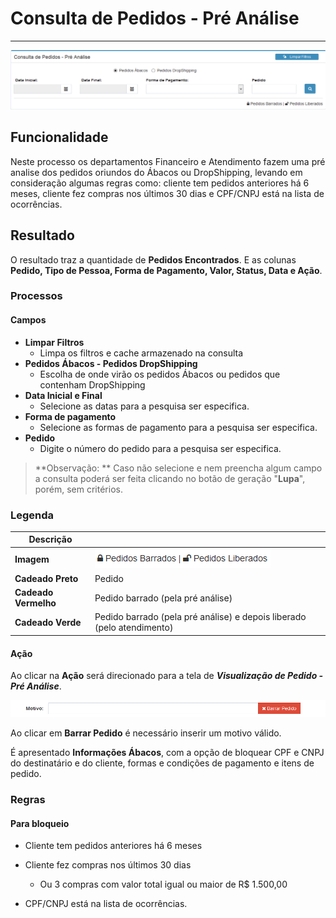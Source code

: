 # Consulta de Pedidos - Pré Análise

---

![](/assets/img01.png)

## Funcionalidade

Neste processo os departamentos Financeiro e Atendimento fazem uma pré analise dos pedidos oriundos do Ábacos ou DropShipping, levando em consideração algumas regras como: cliente tem pedidos anteriores há 6 meses, cliente fez compras nos últimos 30 dias e CPF/CNPJ está na lista de ocorrências.

## Resultado

O resultado traz a quantidade de **Pedidos Encontrados**.
E as colunas **Pedido, Tipo de Pessoa, Forma de Pagamento, Valor, Status, Data **e** Ação**.

### Processos

#### Campos

* **Limpar Filtros**
	* Limpa os filtros e cache armazenado na consulta
* **Pedidos Ábacos - Pedidos DropShipping**
	* Escolha de onde virão os pedidos Ábacos ou pedidos que contenham DropShipping
* **Data Inicial e Final**
	* Selecione as datas para a pesquisa ser especifica.
* **Forma de pagamento**
	* Selecione as formas de pagamento para a pesquisa ser especifica.
* **Pedido**
	* Digite o número do pedido para a pesquisa ser especifica.

> **Observação: ** Caso não selecione e nem preencha algum campo a consulta poderá ser feita clicando no botão de geração "**Lupa**", porém, sem critérios.

### Legenda

|Descrição|  |
|--|--|
|**Imagem**|![](/assets/preAnalise02.png)|
|**Cadeado Preto**| Pedido|
|**Cadeado Vermelho**|Pedido barrado (pela pré análise)|
|**Cadeado Verde**|Pedido barrado (pela pré análise) e depois liberado (pelo atendimento)|

#### Ação

Ao clicar na **Ação** será direcionado para a tela de ***Visualização de Pedido - Pré Análise***.

![](/assets/preAnalise04.png)

Ao clicar em **Barrar Pedido** é necessário inserir um motivo válido.

É apresentado **Informações Ábacos**, com a opção de bloquear CPF e CNPJ do destinatário e do cliente, formas e condições de pagamento e itens de pedido.


### Regras

#### Para bloqueio

* Cliente tem pedidos anteriores há 6 meses

* Cliente fez compras nos últimos 30 dias

	* Ou 3 compras com valor total igual ou maior de R$ 1.500,00

* CPF/CNPJ está na lista de ocorrências.